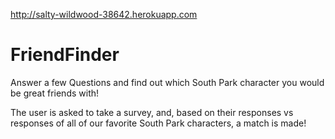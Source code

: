http://salty-wildwood-38642.herokuapp.com

# FriendFinder

Answer a few Questions and find out which South Park character you would be great friends with!

The user is asked to take a survey, and, based on their responses vs responses of all of our favorite South Park characters, a match is made!
